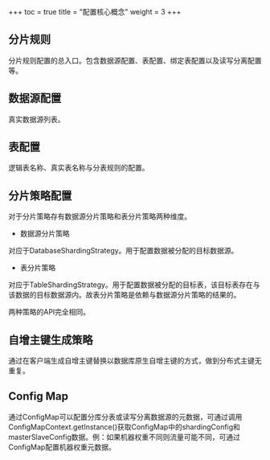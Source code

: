 +++
toc = true
title = "配置核心概念"
weight = 3
+++

## 分片规则

分片规则配置的总入口。包含数据源配置、表配置、绑定表配置以及读写分离配置等。

## 数据源配置

真实数据源列表。

## 表配置

逻辑表名称、真实表名称与分表规则的配置。

## 分片策略配置

对于分片策略存有数据源分片策略和表分片策略两种维度。

- 数据源分片策略

对应于DatabaseShardingStrategy。用于配置数据被分配的目标数据源。

- 表分片策略

对应于TableShardingStrategy。用于配置数据被分配的目标表，该目标表存在与该数据的目标数据源内。故表分片策略是依赖与数据源分片策略的结果的。

两种策略的API完全相同。

## 自增主键生成策略

通过在客户端生成自增主键替换以数据库原生自增主键的方式，做到分布式主键无重复。

## Config Map

通过ConfigMap可以配置分库分表或读写分离数据源的元数据，可通过调用ConfigMapContext.getInstance()获取ConfigMap中的shardingConfig和masterSlaveConfig数据。例：如果机器权重不同则流量可能不同，可通过ConfigMap配置机器权重元数据。
